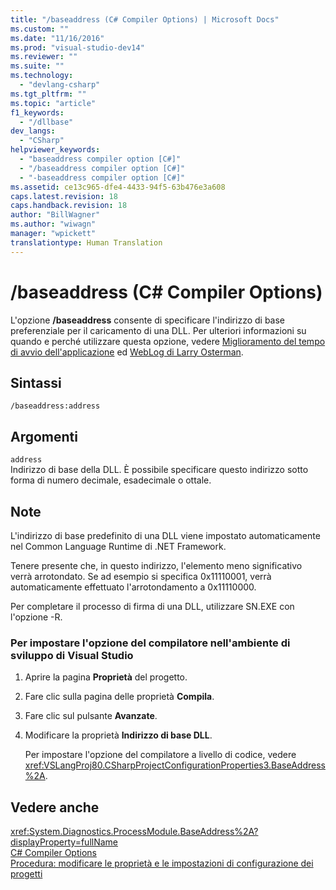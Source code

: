 ```yaml
---
title: "/baseaddress (C# Compiler Options) | Microsoft Docs"
ms.custom: ""
ms.date: "11/16/2016"
ms.prod: "visual-studio-dev14"
ms.reviewer: ""
ms.suite: ""
ms.technology: 
  - "devlang-csharp"
ms.tgt_pltfrm: ""
ms.topic: "article"
f1_keywords: 
  - "/dllbase"
dev_langs: 
  - "CSharp"
helpviewer_keywords: 
  - "baseaddress compiler option [C#]"
  - "/baseaddress compiler option [C#]"
  - "-baseaddress compiler option [C#]"
ms.assetid: ce13c965-dfe4-4433-94f5-63b476e3a608
caps.latest.revision: 18
caps.handback.revision: 18
author: "BillWagner"
ms.author: "wiwagn"
manager: "wpickett"
translationtype: Human Translation
---
```

# /baseaddress (C# Compiler Options)
L'opzione **\/baseaddress** consente di specificare l'indirizzo di base preferenziale per il caricamento di una DLL.  Per ulteriori informazioni su quando e perché utilizzare questa opzione, vedere [Miglioramento del tempo di avvio dell'applicazione](http://go.microsoft.com/fwlink/?LinkId=107043) ed [WebLog di Larry Osterman](http://go.microsoft.com/fwlink/?LinkId=107044).  
  
## Sintassi  
  
```  
/baseaddress:address  
```  
  
## Argomenti  
 `address`  
 Indirizzo di base della DLL.  È possibile specificare questo indirizzo sotto forma di numero decimale, esadecimale o ottale.  
  
## Note  
 L'indirizzo di base predefinito di una DLL viene impostato automaticamente nel Common Language Runtime di .NET Framework.  
  
 Tenere presente che, in questo indirizzo, l'elemento meno significativo verrà arrotondato.  Se ad esempio si specifica 0x11110001, verrà automaticamente effettuato l'arrotondamento a 0x11110000.  
  
 Per completare il processo di firma di una DLL, utilizzare SN.EXE con l'opzione \-R.  
  
### Per impostare l'opzione del compilatore nell'ambiente di sviluppo di Visual Studio  
  
1.  Aprire la pagina **Proprietà** del progetto.  
  
2.  Fare clic sulla pagina delle proprietà **Compila**.  
  
3.  Fare clic sul pulsante **Avanzate**.  
  
4.  Modificare la proprietà **Indirizzo di base DLL**.  
  
     Per impostare l'opzione del compilatore a livello di codice, vedere <xref:VSLangProj80.CSharpProjectConfigurationProperties3.BaseAddress%2A>.  
  
## Vedere anche  
 <xref:System.Diagnostics.ProcessModule.BaseAddress%2A?displayProperty=fullName>   
 [C\# Compiler Options](../../../csharp/language-reference/compiler-options/index.md)   
 [Procedura: modificare le proprietà e le impostazioni di configurazione dei progetti](http://msdn.microsoft.com/it-it/e7184bc5-2f2b-4b4f-aa9a-3ecfcbc48b67)